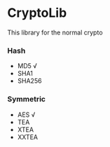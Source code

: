 # CryptoLib
This library for the normal crypto

### Hash
* MD5 √
* SHA1
* SHA256

### Symmetric
* AES √
* TEA
* XTEA
* XXTEA